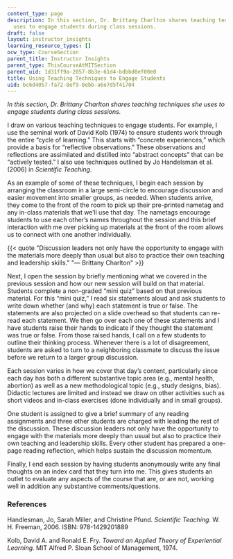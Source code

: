 ```yaml
---
content_type: page
description: In this section, Dr. Brittany Charlton shares teaching techniques she
  uses to engage students during class sessions.
draft: false
layout: instructor_insights
learning_resource_types: []
ocw_type: CourseSection
parent_title: Instructor Insights
parent_type: ThisCourseAtMITSection
parent_uid: 1d31ff9a-2057-8b3e-61d4-bdbbd0ef00e0
title: Using Teaching Techniques to Engage Students
uid: bc6d4057-fa72-8ef9-8ebb-a6e7d5f41704
---
```

_In this section, Dr. Brittany Charlton shares teaching techniques she uses to engage students during class sessions._

I draw on various teaching techniques to engage students. For example, I use the seminal work of David Kolb (1974) to ensure students work through the entire “cycle of learning.” This starts with “concrete experiences,” which provide a basis for “reflective observations.” These observations and reflections are assimilated and distilled into “abstract concepts” that can be “actively tested.” I also use techniques outlined by Jo Handelsman et al. (2006) in _Scientific Teaching_.

As an example of some of these techniques, I begin each session by arranging the classroom in a large semi-circle to encourage discussion and easier movement into smaller groups, as needed. When students arrive, they come to the front of the room to pick up their pre-printed nametag and any in-class materials that we’ll use that day. The nametags encourage students to use each other’s names throughout the session and this brief interaction with me over picking up materials at the front of the room allows us to connect with one another individually.

{{< quote "Discussion leaders not only have the opportunity to engage with the materials more deeply than usual but also to practice their own teaching and leadership skills." "— Brittany Charlton" >}}

Next, I open the session by briefly mentioning what we covered in the previous session and how our new session will build on that material. Students complete a non-graded “mini quiz” based on that previous material. For this “mini quiz,” I read six statements aloud and ask students to write down whether (and why) each statement is true or false. The statements are also projected on a slide overhead so that students can re-read each statement. We then go over each one of these statements and I have students raise their hands to indicate if they thought the statement was true or false. From those raised hands, I call on a few students to outline their thinking process. Whenever there is a lot of disagreement, students are asked to turn to a neighboring classmate to discuss the issue before we return to a larger group discussion.

Each session varies in how we cover that day’s content, particularly since each day has both a different substantive topic area (e.g., mental health, abortion) as well as a new methodological topic (e.g., study designs, bias). Didactic lectures are limited and instead we draw on other activities such as short videos and in-class exercises (done individually and in small groups).

One student is assigned to give a brief summary of any reading assignments and three other students are charged with leading the rest of the discussion. These discussion leaders not only have the opportunity to engage with the materials more deeply than usual but also to practice their own teaching and leadership skills. Every other student has prepared a one-page reading reflection, which helps sustain the discussion momentum.

Finally, I end each session by having students anonymously write any final thoughts on an index card that they turn into me. This gives students an outlet to evaluate any aspects of the course that are, or are not, working well in addition any substantive comments/questions.

### References

Handlesman, Jo, Sarah Miller, and Christine Pfund. _Scientific Teaching._ W. H. Freeman, 2006. ISBN: 978-1429201889

Kolb, David A. and Ronald E. Fry. _Toward an Applied Theory of Experiential Learning._ MIT Alfred P. Sloan School of Management, 1974.